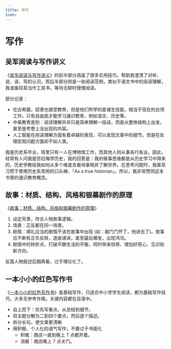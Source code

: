 ```yaml
---
title: 写作
icon: 
---
```


# 写作

## 吴军阅读与写作讲义

《[吴军阅读与写作讲义](https://book.douban.com/subject/35426741/)》的前半部分涵盖了很多实用技巧，帮助我澄清了对听、说、读、写的认识。而后半部分则是一些阅读范例，类似于语文书中的阅读理解，我准备将其当作工具书，等待无聊时慢慢阅读。

部分记录：

- 在古希腊，奴隶也接受教育，但是他们所学的是谋生技能，相当于现在的白领工作。只有自由民才能学习通识教育，例如语文、历史等。
- 中美教育差别：阅读理解并非只是简单理解一段话，而是从整体结构上出发，甚至是考卷上没出现的内容。
- 人工智能在阅读理解方面有着卓越的表现，可以发现文章中的细节。但是在处理宏观问题方面却不如人类。

我是历史系毕业，班里只有一人在博物馆工作，而其他人则从事各行各业。因此，经常有人问我是否后悔学历史，我的回答是：我的做事思维都是从历史学习中得来的，历史学教给我如何从多个维度去看待事物并了解世界。在思考问题时，我甚至习惯于使用历史系常用的口头禅，「As a true historian」。所以，我非常赞同这本书里的通识教育概念。

## 故事：材质、结构、风格和银幕剧作的原理

《[故事：材质、结构、风格和银幕剧作的原理](https://book.douban.com/subject/26717137/)》

1. 设定背景，符合人物故事逻辑。
2. 场景：正反都在同一场景。
3. 剧情：顺礼应当的剧情不该在故事中出现 (如：敲门门开了，他进去了)。故事应不断有正负反转，逐层递进，直至最后爆发，出现鸿沟。
4. 剧情中的转折点，打破平静生活的平衡，同时带来惊奇、增加好奇心、见识和新方向。

反面人物叙述后期再看，过于理论化了。

## 一本小小的红色写作书

《[一本小小的红色写作书](https://book.douban.com/subject/26990918/)》是基础写作，只适合中小学学生阅读，都为基础写作技巧，大多无参考作用。关键内容都在目录中。

- 自上而下：优先写重点，从总结到细节。
- 将主题分解为二到四个要点，然后逐个描述。
- 拆分长句，使文章更清晰
- 用积极、个人化的语气写作，不要过于书面化
  - 积极：商店一直到晚上 7 点都开着。
  - 消极：商店晚上 7 点关门。
